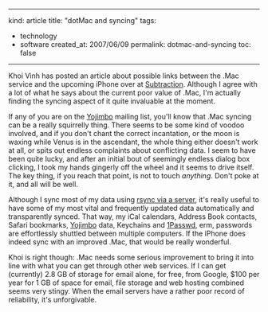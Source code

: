 -----
kind: article
title: "dotMac and syncing"
tags:
- technology
- software
created_at: 2007/06/09
permalink: dotmac-and-syncing
toc: false
-----

<p>Khoi Vinh has posted an article about possible links between the .Mac service and the upcoming iPhone over at <a href="http://www.subtraction.com/archives/2007/0608_thinking_abo.php">Subtraction</a>. Although I agree with a lot of what he says about the current poor value of .Mac, I'm actually finding the syncing aspect of it quite invaluable at the moment.</p>

<p>If any of you are on the <a href="http://www.barebones.com/products/yojimbo/">Yojimbo</a> mailing list, you'll know that .Mac syncing can be a really squirrelly thing. There seems to be some kind of voodoo involved, and if you don't chant the correct incantation, or the moon is waxing while Venus is in the ascendant, the whole thing either doesn't work at all, or spits out endless complaints about conflicting data. I seem to have been quite lucky, and after an initial bout of seemingly endless dialog box clicking, I took my hands gingerly off the wheel and it seems to drive itself. The key thing, if you reach that point, is not to touch <em>anything</em>. Don't poke at it, and all will be well.</p>

<p>Although I sync most of my data using <a href="http://www.rousette.org.uk/blog/archives/rsyncing-two-computers-via-a-server/">rsync via a server</a>, it's really useful to have some of my most vital and frequently updated data automatically and transparently synced. That way, my iCal calendars, Address Book contacts, Safari bookmarks, <a href="http://www.barebones.com/products/yojimbo/">Yojimbo</a> data, Keychains and <a href="http://1passwd.com/">1Passwd</a>, erm, passwords are effortlessly shuttled between multiple computers. If the iPhone does indeed sync with an improved .Mac, that would be really wonderful.</p>

<p>Khoi is right though: .Mac needs some serious improvement to bring it into line with what you can get through other web services. If I can get (currently) 2.8 GB of storage for email alone, for free, from Google, $100 per year for 1 GB of space for email, file storage and web hosting combined seems very stingy. When the email servers have a rather poor record of reliability, it's unforgivable.</p>



